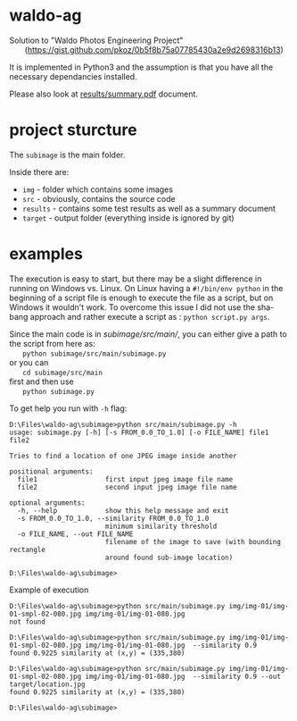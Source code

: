 # waldo-ag
Solution to "Waldo Photos Engineering Project" <br/>
&nbsp;&nbsp;&nbsp;&nbsp;&nbsp;&nbsp; (https://gist.github.com/pkoz/0b5f8b75a07785430a2e9d2698316b13)

It is implemented in Python3 and the assumption is that you have all the necessary dependancies installed.

Please also look at [results/summary.pdf](results/summary.pdf) document.


# project sturcture
The `subimage` is the main folder.

Inside there are:
 - `img` - folder which contains some images
 - `src` - obviously, contains the source code
 - `results` - contains some test results as well as a summary document
 - `target` - output folder (everything inside is ignored by git)


# examples
The execution is easy to start, but there may be a slight difference in running on Windows vs. Linux.
On Linux having a `#!/bin/env python` in the beginning of a script file is enough to execute the file as a script, but on Windows it wouldn't work. To overcome this issue I did not use the sha-bang approach and rather execute a script as : `python script.py args`.

Since the main code is in *subimage/src/main/*, you can either give a path to the script from here as: <br/>
&nbsp;&nbsp;&nbsp;&nbsp;&nbsp;&nbsp;`python subimage/src/main/subimage.py` <br/>
or you can <br/>
&nbsp;&nbsp;&nbsp;&nbsp;&nbsp;&nbsp;`cd subimage/src/main` <br/>
first and then use <br/>
&nbsp;&nbsp;&nbsp;&nbsp;&nbsp;&nbsp;`python subimage.py`


To get help you run with `-h` flag:
```
D:\Files\waldo-ag\subimage>python src/main/subimage.py -h
usage: subimage.py [-h] [-s FROM_0.0_TO_1.0] [-o FILE_NAME] file1 file2

Tries to find a location of one JPEG image inside another

positional arguments:
  file1                 first input jpeg image file name
  file2                 second input jpeg image file name

optional arguments:
  -h, --help            show this help message and exit
  -s FROM_0.0_TO_1.0, --similarity FROM_0.0_TO_1.0
                        minimum similarity threshold
  -o FILE_NAME, --out FILE_NAME
                        filename of the image to save (with bounding rectangle
                        around found sub-image location)

D:\Files\waldo-ag\subimage>
```

Example of execution
```
D:\Files\waldo-ag\subimage>python src/main/subimage.py img/img-01/img-01-smpl-02-080.jpg img/img-01/img-01-080.jpg
not found

D:\Files\waldo-ag\subimage>python src/main/subimage.py img/img-01/img-01-smpl-02-080.jpg img/img-01/img-01-080.jpg  --similarity 0.9
found 0.9225 similarity at (x,y) = (335,380)

D:\Files\waldo-ag\subimage>python src/main/subimage.py img/img-01/img-01-smpl-02-080.jpg img/img-01/img-01-080.jpg  --similarity 0.9 --out target/location.jpg
found 0.9225 similarity at (x,y) = (335,380)

D:\Files\waldo-ag\subimage>
```


